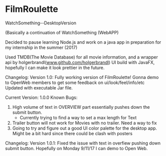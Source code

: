 # FilmRoulette
WatchSomething--DesktopVersion

(Basically a continuation of WatchSomething (WebAPP)

Decided to pause learning Node.js and work on a java app in preparation for my internship in the summer (2017)

Used TMDB(The Movie Database) for all movie information, and a wrapper api by holgerbrandl(www.github.com/holgerbrandl)
UI build with JavaFX, hopefully I can make it look prettier in the future. 

Changelog:
Version 1.0:
Fully working version of FilmRoulette!
Gonna demo to OpenWeb members to get some feedback on ui/look/feel/info/etc
Updated with executable Jar file. 


Current Version: 1.0.0
Known Bugs:
1. High volume of text in OVERVIEW part essentially pushes down the submit button.             
   - Currently trying to find a way to set a max length for Text
2. Trailer button will not work for Movies with no trailer. Need a way to fix
3. Going to try and figure out a good UI color palette for the desktop app. Might be a bit hard since there could be clash with posters

Changelog:
Version 1.0.1:
Fixed the issue with text in overfiew pushing down submit button.
Hopefully on Monday 9/11/17 I can demo to Open Web.

  
